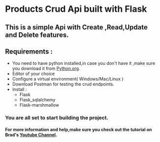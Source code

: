 # Products Crud Api built with Flask 
## This is a simple Api with Create ,Read,Update and Delete features.
## Requirements :
- You need to have python installed,in case you don't have it ,make sure you download it from [Python.org](https://www.python.org).
- Editor of your choice
- Configure a virtual environment( Windows/Mac/Linux )
- Download Postman for testing the crud endpoints.
- Install :
   - Flask
   - Flask_sqlalchemy
   - Flask-marshmallow
 ### You are all set to start building the project.
 #### For more information and help,make sure you check out the tutorial on Brad's  [Youtube Channel](https://www.youtube.com/watch?v=PTZiDnuC86g&ab_channel=TraversyMedia).

